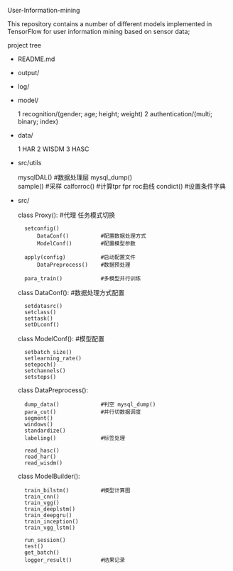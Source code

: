 User-Information-mining

This repository contains a number of different models implemented 
in TensorFlow for user information mining based on sensor data;

project tree

- README.md
- output/
- log/
- model/

	1  recognition/(gender; age; height; weight)
	2  authentication/(multi; binary; index)
	
- data/

    1  HAR
    2  WISDM
    3  HASC
	
- src/utils

	mysqlDAL()					#数据处理层
	mysql_dump()				
	sample()					#采样
	calforroc()					#计算tpr fpr roc曲线
	condict()					#设置条件字典
	
- src/

	class Proxy():				#代理 任务模式切换
		
		setconfig()
			DataConf()			#配置数据处理方式
			ModelConf()			#配置模型参数
		
		apply(config)			#启动配置文件
			DataPreprocess()	#数据预处理

		para_train()			#多模型并行训练
		
	class DataConf():			#数据处理方式配置
	
		setdatasrc()
		setclass()
		settask()
		setDLconf()
		
	class ModelConf():			#模型配置
	
		setbatch_size()
		setlearning_rate()
		setepoch()
		setchannels()
		setsteps()
	
	class DataPreprocess():	
	
		dump_data()  			#判空 mysql_dump()
		para_cut()				#并行切数据调度
		segment()				
		windows()
		standardize()
		labeling()				#标签处理
		
		read_hasc()
		read_har()
		read_wisdm()
	
	class ModelBuilder():	
		
		train_bilstm()			#模型计算图
		train_cnn()
		train_vgg()
		train_deeplstm()
		train_deepgru()
		train_inception()
		train_vgg_lstm()
		
		run_session()
		test()
		get_batch()				
		logger_result()			#结果记录
		
		
		
		
	
	